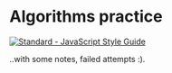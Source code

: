 # Algorithms practice

[![Standard - JavaScript Style Guide](https://img.shields.io/badge/code%20style-standard-brightgreen.svg)](http://standardjs.com/)

..with some notes, failed attempts :).
